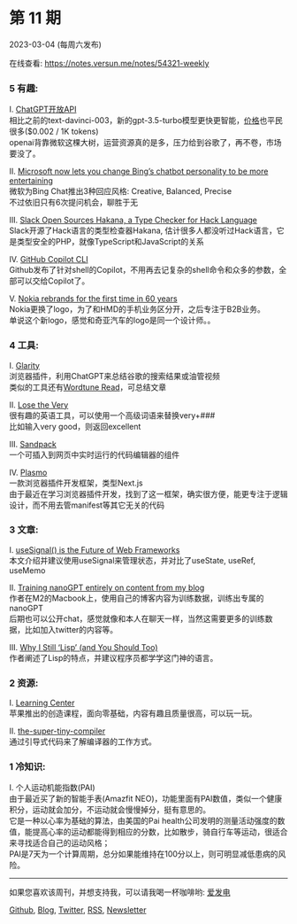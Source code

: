 # 第  11  期
2023-03-04 (每周六发布)

在线查看: https://notes.versun.me/notes/54321-weekly

### 5 有趣:
I. [ChatGPT开放API](https://platform.openai.com/docs/guides/chat/introduction)\
	相比之前的text-davinci-003，新的gpt-3.5-turbo模型更快更智能，[价格](https://openai.com/pricing)也平民很多($0.002 / 1K tokens)\
	openai背靠微软这棵大树，运营资源真的是多，压力给到谷歌了，再不卷，市场要没了。

II. [Microsoft now lets you change Bing’s chatbot personality to be more entertaining](https://www.theverge.com/2023/3/2/23621772/microsoft-bing-ai-chatbot-personality-toggle) \
	微软为Bing Chat推出3种回应风格: Creative, Balanced, Precise\
	不过依旧只有6次提问机会，聊胜于无

III. [Slack Open Sources Hakana, a Type Checker for Hack Language](https://www.infoq.com/news/2023/02/slack-type-checker-hakana) \
	Slack开源了Hack语言的类型检查器Hakana, 估计很多人都没听过Hack语言，它是类型安全的PHP，就像TypeScript和JavaScript的关系

IV. [GitHub Copilot CLI](https://githubnext.com/projects/copilot-cli/)\
	Github发布了针对shell的Copilot，不用再去记复杂的shell命令和众多的参数，全部可以交给Copilot了。

V. [Nokia rebrands for the first time in 60 years](https://techengage.com/nokia-rebrands-for-the-first-time-in-60-years/) \
	Nokia更换了logo，为了和HMD的手机业务区分开，之后专注于B2B业务。\
	单说这个新logo，感觉和奇亚汽车的logo是同一个设计师。。

### 4 工具:
I. [Glarity](https://glarity.app/)\
	浏览器插件，利用ChatGPT来总结谷歌的搜索结果或油管视频\
	类似的工具还有[Wordtune Read](https://www.wordtune.com/read)，可总结文章

II. [Lose the Very](https://www.losethevery.com/)\
	很有趣的英语工具，可以使用一个高级词语来替换very+###\
	比如输入very good，则返回excellent

III. [Sandpack](https://github.com/codesandbox/sandpack) \
	一个可插入到网页中实时运行的代码编辑器的组件

IV. [Plasmo](https://www.plasmo.com/)\
	一款浏览器插件开发框架，类型Next.js\
	由于最近在学习浏览器插件开发，找到了这一框架，确实很方便，能更专注于逻辑设计，而不用去管manifest等其它无关的代码

### 3 文章:
I. [useSignal() is the Future of Web Frameworks](https://www.builder.io/blog/usesignal-is-the-future-of-web-frameworks) \
	本文介绍并建议使用useSignal来管理状态，并对比了useState, useRef, useMemo

II. [Training nanoGPT entirely on content from my blog](https://til.simonwillison.net/llms/training-nanogpt-on-my-blog)\
	作者在M2的Macbook上，使用自己的博客内容为训练数据，训练出专属的nanoGPT\
	后期也可以公开chat，感觉就像和本人在聊天一样，当然这需要更多的训练数据，比如加入twitter的内容等。

III. [Why I Still ‘Lisp’ (and You Should Too)](https://betterprogramming.pub/why-i-still-lisp-and-you-should-too-18a2ae36bd8)\
	作者阐述了Lisp的特点，并建议程序员都学学这门神的语言。

### 2 资源:
I. [Learning Center](https://education.apple.com/#/home/rp/T044895A)\
	苹果推出的创造课程，面向零基础，内容有趣且质量很高，可以玩一玩。

II. [the-super-tiny-compiler](https://github.com/jamiebuilds/the-super-tiny-compiler)\
	通过引导式代码来了解编译器的工作方式。

### 1 冷知识:
I. 个人运动机能指数(PAI)\
	由于最近买了新的智能手表(Amazfit NEO)，功能里面有PAI数值，类似一个健康积分，运动就会加分，不运动就会慢慢掉分，挺有意思的。\
	它是一种以心率为基础的算法，由美国的Pai health公司发明的测量活动强度的数值，能提高心率的运动都能得到相应的分数，比如散步，骑自行车等运动，很适合来寻找适合自己的运动风格；\
	PAI是7天为一个计算周期，总分如果能维持在100分以上，则可明显减低患病的风险。

---

如果您喜欢该周刊，并想支持我，可以请我喝一杯咖啡哟: [爱发电](https://afdian.net/a/versun)

[Github](https://github.com/versun/54321-Weekly), [Blog](https://notes.versun.me/notes/54321-weekly), [Twitter](https://twitter.com/VersunPan), [RSS](https://54321.versun.me/feed), [Newsletter](https://54321.versun.me/)
